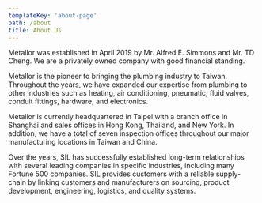 ```yaml
---
templateKey: 'about-page'
path: /about
title: About Us
---
```

Metallor was established in April 2019 by Mr. Alfred E. Simmons and Mr. TD Cheng. We are a privately owned company with good financial standing.

Metallor is the pioneer to bringing the plumbing industry to Taiwan. Throughout the years, we have expanded our expertise from plumbing to other industries such as heating, air conditioning, pneumatic, fluid valves, conduit fittings, hardware, and electronics.  

Metallor is currently headquartered in Taipei with a branch office in Shanghai and sales offices in Hong Kong, Thailand, and New York. In addition, we have a total of seven inspection offices throughout our major manufacturing locations in Taiwan and China. 

Over the years, SIL has successfully established long-term relationships with several leading companies in specific industries, including many Fortune 500 companies.
SIL provides customers with a reliable supply-chain by linking customers and manufacturers on sourcing, product development, engineering, logistics, and quality systems.